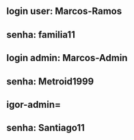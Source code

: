## login user: Marcos-Ramos
## senha: familia11

## login admin: Marcos-Admin
## senha: Metroid1999

## igor-admin=
## senha: Santiago11